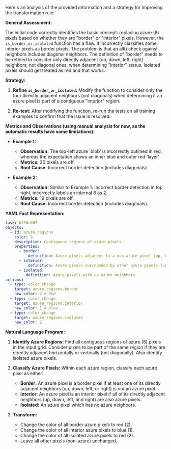 Here's an analysis of the provided information and a strategy for improving the transformation rule:

**General Assessment:**

The initial code correctly identifies the basic concept: replacing azure (8) pixels based on whether they are "border" or "interior" pixels. However, the `is_border_or_isolated` function has a flaw. It incorrectly classifies some interior pixels as border pixels. The problem is that an all() check against neighbors includes diagonal neighbors. The definition of "border" needs to be refined to consider only directly adjacent (up, down, left, right) neighbors, not diagonal ones, when determining "interior" status. Isolated pixels should get treated as red and that works.

**Strategy:**

1. **Refine `is_border_or_isolated`:** Modify the function to consider only the four directly adjacent neighbors (not diagonals) when determining if an azure pixel is part of a contiguous "interior" region.

2. **Re-test:** After modifying the function, re-run the tests on all training examples to confirm that the issue is resolved.

**Metrics and Observations (using manual analysis for now, as the automatic results have some limitations):**

*   **Example 1:**
    *   **Observation:** The top-left azure 'blob' is incorrectly outlined in red, whereas the expectation shows an inner blue and outer red 'layer'
    *   **Metrics:** 20 pixels are off.
    *   **Root Cause:** Incorrect border detection (includes diagonals).

*   **Example 2:**
    *   **Observation:** Similar to Example 1. Incorrect border detection in top right, incorrectly labels an internal 8 as 2.
    *   **Metrics:** 19 pixels are off.
    *   **Root Cause:** Incorrect border detection (includes diagonals).

**YAML Fact Representation:**


```yaml
task: b230c067
objects:
  - id: azure_regions
    color: 8
    description: Contiguous regions of azure pixels.
    properties:
      - border:
          definition: Azure pixels adjacent to a non-azure pixel (up, down, left, or right).
      - interior:
          definition: Azure pixels surrounded by other azure pixels (up, down, left, and right).
      - isolated:
         definition: Azure pixels with no azure neighbors
actions:
  - type: color_change
    target: azure_regions.border
    new_color: 2 # Red
  - type: color_change
    target: azure_regions.interior
    new_color: 1 # Blue
  - type: color_change
    target: azure_regions.isolated
    new_color: 2
```


**Natural Language Program:**

1.  **Identify Azure Regions:** Find all contiguous regions of azure (8) pixels in the input grid. Consider pixels to be part of the same region if they are directly adjacent horizontally or vertically (not diagonally). Also identify isolated azure pixels.

2.  **Classify Azure Pixels:** Within each azure region, classify each azure pixel as either:
    *   **Border:** An azure pixel is a border pixel if at least one of its directly adjacent neighbors (up, down, left, or right) is *not* an azure pixel.
    *   **Interior:** An azure pixel is an interior pixel if all of its directly adjacent neighbors (up, down, left, and right) are also azure pixels.
    *   **Isolated:** An azure pixel which has no azure neighbors.

3.  **Transform:**
    *   Change the color of all border azure pixels to red (2).
    *   Change the color of all interior azure pixels to blue (1).
    *   Change the color of all isolated azure pixels to red (2).
    *   Leave all other pixels (non-azure) unchanged.

